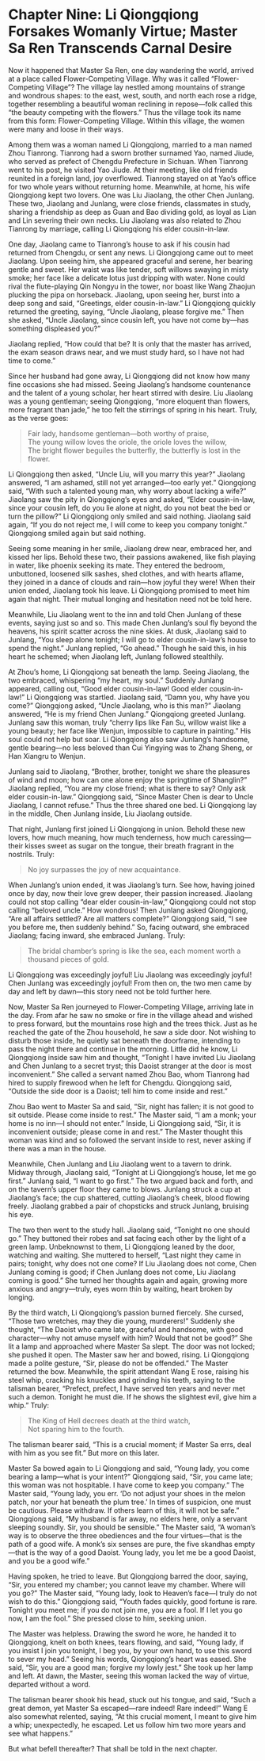 # Chapter Nine: Li Qiongqiong Forsakes Womanly Virtue; Master Sa Ren Transcends Carnal Desire

Now it happened that Master Sa Ren, one day wandering the world, arrived at a place called Flower-Competing Village. Why was it called “Flower-Competing Village”? The village lay nestled among mountains of strange and wondrous shapes: to the east, west, south, and north each rose a ridge, together resembling a beautiful woman reclining in repose—folk called this “the beauty competing with the flowers.” Thus the village took its name from this form: Flower-Competing Village. Within this village, the women were many and loose in their ways.

Among them was a woman named Li Qiongqiong, married to a man named Zhou Tianrong. Tianrong had a sworn brother surnamed Yao, named Jiude, who served as prefect of Chengdu Prefecture in Sichuan. When Tianrong went to his post, he visited Yao Jiude. At their meeting, like old friends reunited in a foreign land, joy overflowed. Tianrong stayed on at Yao’s office for two whole years without returning home. Meanwhile, at home, his wife Qiongqiong kept two lovers. One was Liu Jiaolang, the other Chen Junlang. These two, Jiaolang and Junlang, were close friends, classmates in study, sharing a friendship as deep as Guan and Bao dividing gold, as loyal as Lian and Lin severing their own necks. Liu Jiaolang was also related to Zhou Tianrong by marriage, calling Li Qiongqiong his elder cousin-in-law.

One day, Jiaolang came to Tianrong’s house to ask if his cousin had returned from Chengdu, or sent any news. Li Qiongqiong came out to meet Jiaolang. Upon seeing him, she appeared graceful and serene, her bearing gentle and sweet. Her waist was like tender, soft willows swaying in misty smoke; her face like a delicate lotus just dripping with water. None could rival the flute-playing Qin Nongyu in the tower, nor boast like Wang Zhaojun plucking the pipa on horseback. Jiaolang, upon seeing her, burst into a deep song and said, “Greetings, elder cousin-in-law.” Li Qiongqiong quickly returned the greeting, saying, “Uncle Jiaolang, please forgive me.” Then she asked, “Uncle Jiaolang, since cousin left, you have not come by—has something displeased you?”

Jiaolang replied, “How could that be? It is only that the master has arrived, the exam season draws near, and we must study hard, so I have not had time to come.”

Since her husband had gone away, Li Qiongqiong did not know how many fine occasions she had missed. Seeing Jiaolang’s handsome countenance and the talent of a young scholar, her heart stirred with desire. Liu Jiaolang was a young gentleman; seeing Qiongqiong, “more eloquent than flowers, more fragrant than jade,” he too felt the stirrings of spring in his heart. Truly, as the verse goes:

> Fair lady, handsome gentleman—both worthy of praise,  
> The young willow loves the oriole, the oriole loves the willow,  
> The bright flower beguiles the butterfly, the butterfly is lost in the flower.

Li Qiongqiong then asked, “Uncle Liu, will you marry this year?” Jiaolang answered, “I am ashamed, still not yet arranged—too early yet.” Qiongqiong said, “With such a talented young man, why worry about lacking a wife?” Jiaolang saw the pity in Qiongqiong’s eyes and asked, “Elder cousin-in-law, since your cousin left, do you lie alone at night, do you not beat the bed or turn the pillow?” Li Qiongqiong only smiled and said nothing. Jiaolang said again, “If you do not reject me, I will come to keep you company tonight.” Qiongqiong smiled again but said nothing.

Seeing some meaning in her smile, Jiaolang drew near, embraced her, and kissed her lips. Behold these two, their passions awakened, like fish playing in water, like phoenix seeking its mate. They entered the bedroom, unbuttoned, loosened silk sashes, shed clothes, and with hearts aflame, they joined in a dance of clouds and rain—how joyful they were! When their union ended, Jiaolang took his leave. Li Qiongqiong promised to meet him again that night. Their mutual longing and hesitation need not be told here.

Meanwhile, Liu Jiaolang went to the inn and told Chen Junlang of these events, saying just so and so. This made Chen Junlang’s soul fly beyond the heavens, his spirit scatter across the nine skies. At dusk, Jiaolang said to Junlang, “You sleep alone tonight; I will go to elder cousin-in-law’s house to spend the night.” Junlang replied, “Go ahead.” Though he said this, in his heart he schemed; when Jiaolang left, Junlang followed stealthily.

At Zhou’s home, Li Qiongqiong sat beneath the lamp. Seeing Jiaolang, the two embraced, whispering “my heart, my soul.” Suddenly Junlang appeared, calling out, “Good elder cousin-in-law! Good elder cousin-in-law!” Li Qiongqiong was startled. Jiaolang said, “Damn you, why have you come?” Qiongqiong asked, “Uncle Jiaolang, who is this man?” Jiaolang answered, “He is my friend Chen Junlang.” Qiongqiong greeted Junlang. Junlang saw this woman, truly “cherry lips like Fan Su, willow waist like a young beauty; her face like Wenjun, impossible to capture in painting.” His soul could not help but soar. Li Qiongqiong also saw Junlang’s handsome, gentle bearing—no less beloved than Cui Yingying was to Zhang Sheng, or Han Xiangru to Wenjun.

Junlang said to Jiaolang, “Brother, brother, tonight we share the pleasures of wind and moon; how can one alone enjoy the springtime of Shanglin?” Jiaolang replied, “You are my close friend; what is there to say? Only ask elder cousin-in-law.” Qiongqiong said, “Since Master Chen is dear to Uncle Jiaolang, I cannot refuse.” Thus the three shared one bed. Li Qiongqiong lay in the middle, Chen Junlang inside, Liu Jiaolang outside.

That night, Junlang first joined Li Qiongqiong in union. Behold these new lovers, how much meaning, how much tenderness, how much caressing—their kisses sweet as sugar on the tongue, their breath fragrant in the nostrils. Truly:

> No joy surpasses the joy of new acquaintance.

When Junlang’s union ended, it was Jiaolang’s turn. See how, having joined once by day, now their love grew deeper, their passion increased. Jiaolang could not stop calling “dear elder cousin-in-law,” Qiongqiong could not stop calling “beloved uncle.” How wondrous! Then Junlang asked Qiongqiong, “Are all affairs settled? Are all matters complete?” Qiongqiong said, “I see you before me, then suddenly behind.” So, facing outward, she embraced Jiaolang; facing inward, she embraced Junlang. Truly:

> The bridal chamber’s spring is like the sea, each moment worth a thousand pieces of gold.

Li Qiongqiong was exceedingly joyful! Liu Jiaolang was exceedingly joyful! Chen Junlang was exceedingly joyful! From then on, the two men came by day and left by dawn—this story need not be told further here.

Now, Master Sa Ren journeyed to Flower-Competing Village, arriving late in the day. From afar he saw no smoke or fire in the village ahead and wished to press forward, but the mountains rose high and the trees thick. Just as he reached the gate of the Zhou household, he saw a side door. Not wishing to disturb those inside, he quietly sat beneath the doorframe, intending to pass the night there and continue in the morning. Little did he know, Li Qiongqiong inside saw him and thought, “Tonight I have invited Liu Jiaolang and Chen Junlang to a secret tryst; this Daoist stranger at the door is most inconvenient.” She called a servant named Zhou Bao, whom Tianrong had hired to supply firewood when he left for Chengdu. Qiongqiong said, “Outside the side door is a Daoist; tell him to come inside and rest.”

Zhou Bao went to Master Sa and said, “Sir, night has fallen; it is not good to sit outside. Please come inside to rest.” The Master said, “I am a monk; your home is no inn—I should not enter.” Inside, Li Qiongqiong said, “Sir, it is inconvenient outside; please come in and rest.” The Master thought this woman was kind and so followed the servant inside to rest, never asking if there was a man in the house.

Meanwhile, Chen Junlang and Liu Jiaolang went to a tavern to drink. Midway through, Jiaolang said, “Tonight at Li Qiongqiong’s house, let me go first.” Junlang said, “I want to go first.” The two argued back and forth, and on the tavern’s upper floor they came to blows. Junlang struck a cup at Jiaolang’s face; the cup shattered, cutting Jiaolang’s cheek, blood flowing freely. Jiaolang grabbed a pair of chopsticks and struck Junlang, bruising his eye.

The two then went to the study hall. Jiaolang said, “Tonight no one should go.” They buttoned their robes and sat facing each other by the light of a green lamp. Unbeknownst to them, Li Qiongqiong leaned by the door, watching and waiting. She muttered to herself, “Last night they came in pairs; tonight, why does not one come? If Liu Jiaolang does not come, Chen Junlang coming is good; if Chen Junlang does not come, Liu Jiaolang coming is good.” She turned her thoughts again and again, growing more anxious and angry—truly, eyes worn thin by waiting, heart broken by longing.

By the third watch, Li Qiongqiong’s passion burned fiercely. She cursed, “Those two wretches, may they die young, murderers!” Suddenly she thought, “The Daoist who came late, graceful and handsome, with good character—why not amuse myself with him? Would that not be good?” She lit a lamp and approached where Master Sa slept. The door was not locked; she pushed it open. The Master saw her and bowed, rising. Li Qiongqiong made a polite gesture, “Sir, please do not be offended.” The Master returned the bow. Meanwhile, the spirit attendant Wang E rose, raising his steel whip, cracking his knuckles and grinding his teeth, saying to the talisman bearer, “Prefect, prefect, I have served ten years and never met such a demon. Tonight he must die. If he shows the slightest evil, give him a whip.” Truly:

> The King of Hell decrees death at the third watch,  
> Not sparing him to the fourth.

The talisman bearer said, “This is a crucial moment; if Master Sa errs, deal with him as you see fit.” But more on this later.

Master Sa bowed again to Li Qiongqiong and said, “Young lady, you come bearing a lamp—what is your intent?” Qiongqiong said, “Sir, you came late; this woman was not hospitable. I have come to keep you company.” The Master said, “Young lady, you err. ‘Do not adjust your shoes in the melon patch, nor your hat beneath the plum tree.’ In times of suspicion, one must be cautious. Please withdraw. If others learn of this, it will not be safe.” Qiongqiong said, “My husband is far away, no elders here, only a servant sleeping soundly. Sir, you should be sensible.” The Master said, “A woman’s way is to observe the three obediences and the four virtues—that is the path of a good wife. A monk’s six senses are pure, the five skandhas empty—that is the way of a good Daoist. Young lady, you let me be a good Daoist, and you be a good wife.”

Having spoken, he tried to leave. But Qiongqiong barred the door, saying, “Sir, you entered my chamber; you cannot leave my chamber. Where will you go?” The Master said, “Young lady, look to Heaven’s face—I truly do not wish to do this.” Qiongqiong said, “Youth fades quickly, good fortune is rare. Tonight you meet me; if you do not join me, you are a fool. If I let you go now, I am the fool.” She pressed close to him, seeking union.

The Master was helpless. Drawing the sword he wore, he handed it to Qiongqiong, knelt on both knees, tears flowing, and said, “Young lady, if you insist I join you tonight, I beg you, by your own hand, to use this sword to sever my head.” Seeing his words, Qiongqiong’s heart was eased. She said, “Sir, you are a good man; forgive my lowly jest.” She took up her lamp and left. At dawn, the Master, seeing this woman lacked the way of virtue, departed without a word.

The talisman bearer shook his head, stuck out his tongue, and said, “Such a great demon, yet Master Sa escaped—rare indeed! Rare indeed!” Wang E also somewhat relented, saying, “At this crucial moment, I meant to give him a whip; unexpectedly, he escaped. Let us follow him two more years and see what happens.”

But what befell thereafter? That shall be told in the next chapter.